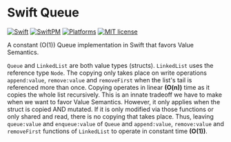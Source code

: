 # Swift Queue 
[![Swift](https://img.shields.io/badge/-Swift-fff?&logo=Swift)](https://swift.org/) [![SwiftPM](https://img.shields.io/badge/SwiftPM-Compatible-orange)](https://swift.org/package-manager/) [![Platforms](https://img.shields.io/badge/Platforms-macOS%20iOS%20watchOS%20tvOS-ec83b8)](https://developer.apple.com/discover/) [![MIT license](https://img.shields.io/badge/License-MIT-blue.svg)](https://lbesson.mit-license.org/)


A constant (O(1)) Queue implementation in Swift that favors Value Semantics. 

`Queue` and `LinkedList` are both value types (structs). `LinkedList` uses the reference type `Node`.
The copying only takes place on write operations `append:value`, `remove:value` and `removeFirst` when the list's tail is referenced more than once. Copying operates in linear **(O(n))** time as it copies the whole list recursively. This is an innate tradeoff we have to make when we want to favor Value Semantics. However, it only applies when the struct is copied AND mutated. If it is only modified via those functions or only shared and read, there is no copying that takes place. Thus, leaving `queue:value` and `enqueue:value` of `Queue` and `append:value`, `remove:value` and `removeFirst` functions of `LinkedList` to operate in constant time **(O(1))**.
